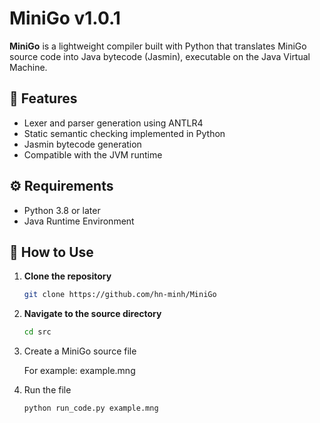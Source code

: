 # MiniGo v1.0.1

**MiniGo** is a lightweight compiler built with Python that translates MiniGo source code into Java bytecode (Jasmin), executable on the Java Virtual Machine.

## 🧩 Features

- Lexer and parser generation using ANTLR4
- Static semantic checking implemented in Python
- Jasmin bytecode generation
- Compatible with the JVM runtime

## ⚙️ Requirements

- Python 3.8 or later
- Java Runtime Environment

## 🚀 How to Use

1. **Clone the repository**
   ```bash
   git clone https://github.com/hn-minh/MiniGo
2. **Navigate to the source directory**
   ```bash
   cd src
3. Create a MiniGo source file

   For example: example.mng

5. Run the file
   ```bash
   python run_code.py example.mng

